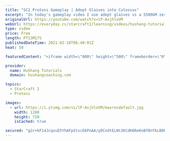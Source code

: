 ```yaml
---
title: "SC2 Protoss Gameplay | Adept Glaives into Colossus"
excerpt: "In today's gameplay video I use adept glaives vs a 5500GM zerg. I transition into colossus afterwards and go for a heavy push.  SC2 Protoss Gameplay | Adept Glaives into Colossus #sc2 #protoss #gameplay   Coaching -------------------------------------------------------------------------- Website: https://www.hushangcoaching.com"
originalUrl: https://youtube.com/watch?v=lP-AxjhloVM
webUrl: https://everyday.cc/starcraft2/learning/videos/hushang-tutorials-sc2-protoss-gameplay-adept-glaives-into-colossus/
type: video
price: Free
length: PT13M17S
publishedDateTime: 2021-02-18T06:40:01Z
heat: 50

featuredContent: "<iframe width=\"800\" height=\"500\" frameborder=\"0\" src=\"https://www.youtube.com/embed/lP-AxjhloVM\" allow=\"accelerometer; autoplay; encrypted-media; gyroscope; picture-in-picture\" allowfullscreen></iframe>"

provider:
  name: HuShang Tutorials
  domain: hushangcoaching.com

topics:
  - StarCraft 2
  - Protoss

images:
  - url: https://i.ytimg.com/vi/lP-AxjhloVM/maxresdefault.jpg
    width: 1280
    height: 720
    isCached: true

secured: "g2c+kF14JcqvuE5YhAFpStscE6PnAA/yDCndtELNt2KCdK6ReKoBf0nYkLBOH172urndFbRfoCaHQpdSIkbUrnaR6ead4A8kZ4QaZKColnVNffNNlRx0Hu3LNM9KmHGtCiX5UolqCGV23pe7m0CVSKi7GwTLqEki3gQpy1MtB26F0ZXCatRWL0KvykAf61h2yjG2+1bci8BR2T9Qge4nvb50G+t9Y/6gNn9mrbJMfFq5tn2Cm6kNgAo48mnZwx3QPIejWrWTjadkXx/bdYyf34ogepl2NjtxVh/2VnhS9yrrB/eHIZ2YcnYIuu/CVp7PdLD/c97pgX7Wedy6hAeo/Apj/pmyITRlZqOmIHNcK9q3ftEdogeIjkLgvSoWLq4wW20wamgJtdYZMCxNyOoaDzcHCT6IYiW9hg2CQ4A+tOo=;PJDwugox+kAI4uERfOwO5A=="
---
```


